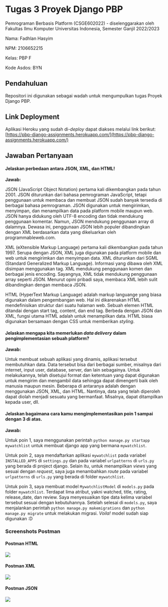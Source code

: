 # Tugas 3 Proyek Django PBP

Pemrograman Berbasis Platform (CSGE602022) - diselenggarakan oleh Fakultas Ilmu Komputer Universitas Indonesia, Semester Ganjil 2022/2023

Nama: Fadhlan Hasyim

NPM: 2106652215

Kelas: PBP F

Kode Asdos: BYN

## Pendahuluan

Repositori ini digunakan sebagai wadah untuk mengumpulkan tugas Proyek Django PBP.

## Link Deployment

Aplikasi Heroku yang sudah di-_deploy_ dapat diakses melalui link berikut:
[https://pbp-django-assignments.herokuapp.com/](https://pbp-django-assignments.herokuapp.com/)

## Jawaban Pertanyaan

#### Jelaskan perbedaan antara JSON, XML, dan HTML!

**Jawab:**

JSON (JavaScript Object Notation) pertama kali dikembangkan pada tahun 2001. JSON diturunkan dari bahasa pemrograman JavaScript, tetapi penggunaan untuk membaca dan membuat JSON sudah banyak tersedia di berbagai bahasa pemrograman. JSON digunakan untuk mengirimkan, menyimpan, dan menampilkan data pada platform mobile maupun web. JSON hanya didukung oleh UTF-8 encoding dan tidak mendukung penggunaan komentar. Namun, JSON mendukung penggunaan array di dalamnya. Dewasa ini, penggunaan JSON lebih populer dibandingkan dengan XML berdasarkan data yang dikeluarkan oleh programmableweb.com.

XML (eXtensible Markup Language) pertama kali dikembangkan pada tahun 1997. Serupa dengan JSON, XML juga digunakan pada platform mobile dan web untuk mengirimkan dan menyimpan data. XML diturunkan dari SGML (Standard Generalized Markup Language). Informasi yang dibawa oleh XML disimpan menggunakan tag. XML mendukung penggunaan komen dan berbagai jenis encoding. Sayangnya, XML tidak mendukung penggunaan array seperti JSON. Menurut opini pribadi saya, membaca XML lebih sulit dibandingkan dengan membaca JSON.

HTML (HyperText Markup Language) adalah markup languange yang biasa digunakan dalam pengembangan web. Hal ini dikarenakan HTML mendefinisikan struktur dari suatu halaman web. Sebuah elemen HTML ditandai dengan start tag, content, dan end tag. Berbeda dengan JSON dan XML, fungsi utama HTML adalah untuk menampilkan data. HTML biasa digunakan bersamaan dengan CSS untuk memberikan _styling_.

#### Jelaskan mengapa kita memerlukan _data delivery_ dalam pengimplementasian sebuah platform?

**Jawab:**

Untuk membuat sebuah aplikasi yang dinamis, aplikasi tersebut membutuhkan data. Data tersebut bisa dari berbagai sumber, misalnya dari internet, input user, database, server, dan lain sebagainya. Untuk melakukannya, telah disetujui format dan ketentuan yang dapat digunakan untuk mengirim dan mengambil data sehingga dapat dimengerti baik oleh manusia maupun mesin. Beberapa di antaranya adalah dengan menggunakan JSON, XML, dan HTML. Nantinya, data yang telah diperoleh dapat diolah menjadi sesuatu yang bermanfaat. Misalnya, dapat ditampilkan kepada user, dll.

#### Jelaskan bagaimana cara kamu mengimplementasikan poin 1 sampai dengan 3 di atas.
 
**Jawab:**

Untuk poin 1, saya menggunakan perintah `python manage.py startapp mywatchlist` untuk membuat django app yang bermana `mywatchlist`. 

Untuk poin 2, saya mendaftarkan aplikasi `mywatchlist` pada variabel `INSTALLED_APPS` di `settings.py` dan pada variabel `urlpatterns` di `urls.py` yang berada di project django. Selain itu, untuk menampilkan _views_ yang sesuai dengan _request_, saya juga menambahkan _route_ pada variabel `urlpatterns` di `urls.py` yang berada di folder `mywatchlist`. 

Untuk poin 3, saya membuat model `MywatchlistModel` di `models.py` pada folder `mywatchlist`. Terdapat lima atribut, yakni watched, title, rating, release_date, dan review. Saya menyesuaikan tipe data kelima variabel tersebut sesuai dengan kebutuhannya. Setelah selesai di `models.py`, saya menjalankan perintah `python manage.py makemigrations` dan `python manage.py migrate` untuk melakukan migrasi. _Voila!_ model sudah siap digunakan :D 

### Screenshots Postman

#### Postman HTML

![](../images/postman-html-tugas3.jpg)

#### Postman XML

![](../images/postman-xml-tugas3.jpg)

#### Postman JSON

![](../images/postman-JSON-tugas3.jpg)
